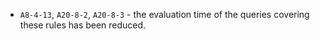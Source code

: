  - `A8-4-13`, `A20-8-2`, `A20-8-3` - the evaluation time of the queries covering these rules has been reduced.